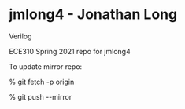 # jmlong4 - Jonathan Long
Verilog

ECE310 Spring 2021 repo for jmlong4

To update mirror repo:

  % git fetch -p origin
  
  % git push --mirror
